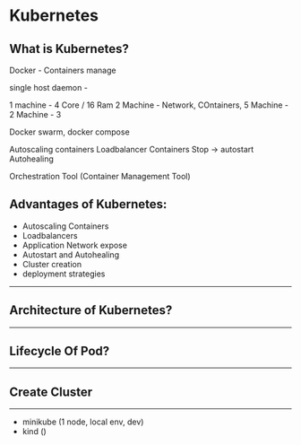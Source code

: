 # Kubernetes

## What is Kubernetes?

Docker - Containers manage

single host daemon - 

1 machine - 4 Core / 16 Ram
2 Machine - Network, COntainers, 
5 Machine - 2 Machine - 3

Docker swarm, docker compose

Autoscaling containers
Loadbalancer Containers 
Stop -> autostart
Autohealing

Orchestration Tool (Container Management Tool)

## Advantages of Kubernetes:
- Autoscaling Containers
- Loadbalancers
- Application Network expose
- Autostart and Autohealing
- Cluster creation
- deployment strategies
------------------------ 

## Architecture of Kubernetes?
-----------------------

## Lifecycle Of Pod?
-----------------

## Create Cluster
----------
- minikube (1 node, local env, dev)
- kind ()








